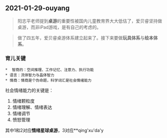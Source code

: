 ##  2021-01-29-ouyang  

> 阳志平老师提到**桌游**的重要性被国内儿童教育界大大低估了，爱贝睿坚持做桌游，而非iPad游戏，是有自己的考虑的。  

> 做了四五年，爱贝睿桌游体系建立起来了。接下来要做**玩具体系**与**绘本体系**。  

###  育儿关键 
    *  智商的：空间推理、工作记忆、注意力、执行功能  
    * 语言：流体智力与晶体智力  
    * 情商：情商是个伪命题，科学词汇是社会情绪能力    

社会情绪能力的关键是：  

1. 情绪颗粒度  
2. 情绪理解、情绪表达  
3. 情绪调节
4. 愤怒管理  

其中1和2对应**情绪星球桌游**，3对应**qing'xu'da'y

